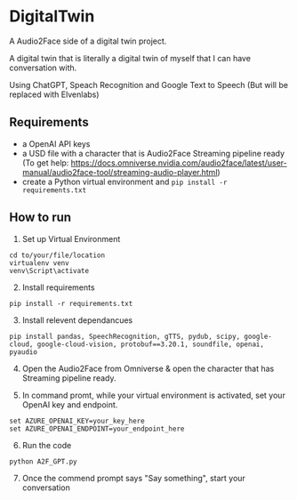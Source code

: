 # DigitalTwin

A Audio2Face side of a digital twin project.

A digital twin that is literally a digital twin of myself that I can have conversation with.

Using ChatGPT, Speach Recognition and Google Text to Speech (But will be replaced with Elvenlabs)

## Requirements

- a OpenAI API keys
- a USD file with a character that is Audio2Face Streaming pipeline ready (To get help: https://docs.omniverse.nvidia.com/audio2face/latest/user-manual/audio2face-tool/streaming-audio-player.html)
- create a Python virtual environment and `pip install -r requirements.txt`

## How to run

1. Set up Virtual Environment

```
cd to/your/file/location
virtualenv venv
venv\Script\activate
```

2. Install requirements

```
pip install -r requirements.txt
```

3. Install relevent dependancues

```
pip install pandas, SpeechRecognition, gTTS, pydub, scipy, google-cloud, google-cloud-vision, protobuf==3.20.1, soundfile, openai, pyaudio

```

4. Open the Audio2Face from Omniverse & open the character that has Streaming pipeline ready.

5. In command promt, while your virtual environment is activated, set your OpenAI key and endpoint.

```
set AZURE_OPENAI_KEY=your_key_here
set AZURE_OPENAI_ENDPOINT=your_endpoint_here
```

6. Run the code

```
python A2F_GPT.py
```

7. Once the commend prompt says "Say something", start your conversation
